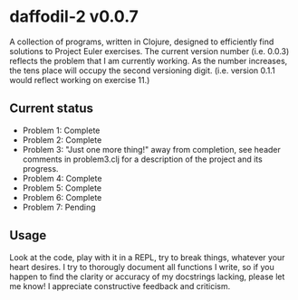 # daffodil-2 v0.0.7

A collection of programs, written in Clojure, designed to efficiently find solutions to
Project Euler exercises. The current version number (i.e. 0.0.3) reflects the problem that
I am currently working. As the number increases, the tens place will occupy the second
versioning digit. (i.e. version 0.1.1 would reflect working on exercise 11.)

## Current status
* Problem 1: Complete
* Problem 2: Complete
* Problem 3: "Just one more thing!" away from completion, see header comments in problem3.clj for a description of the project and its progress.
* Problem 4: Complete
* Problem 5: Complete
* Problem 6: Complete
* Problem 7: Pending

## Usage

Look at the code, play with it in a REPL, try to break things, whatever your heart
desires. I try to thorougly document all functions I write, so if you happen to find
the clarity or accuracy of my docstrings lacking, please let me know! I appreciate
constructive feedback and criticism.
